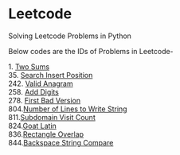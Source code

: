 # Leetcode
Solving Leetcode Problems in Python

Below codes are the IDs of Problems in Leetcode-

1\. [Two Sums](https://github.com/KIRTISHD/Leetcode/tree/master/Two%20Sum)  
35\. [Search Insert Position](https://github.com/KIRTISHD/Leetcode/tree/master/Search%20Insert%20Position)  
242\. [Valid Anagram](https://github.com/KIRTISHD/Leetcode/tree/master/Valid%20Anagrams)  
258\. [Add Digits](https://github.com/KIRTISHD/Leetcode/tree/master/Add%20Digits)  
278\. [First Bad Version](https://github.com/KIRTISHD/Leetcode/tree/master/First%20Bad%20Version)  
804\.[Number of Lines to Write String](https://github.com/KIRTISHD/Leetcode/tree/master/Number-of-Lines-To-Write-String)  
811\.[Subdomain Visit Count](https://github.com/KIRTISHD/Leetcode/tree/master/Subdomain%20Visit%20Count)  
824\.[Goat Latin](https://github.com/KIRTISHD/Leetcode/tree/master/Goat%20Latin)  
836\.[Rectangle Overlap](https://github.com/KIRTISHD/Leetcode/tree/master/Rectangle%20Overlap)  
844\.[Backspace String Compare](https://github.com/KIRTISHD/Leetcode/tree/master/Backspace%20String%20Compare)

